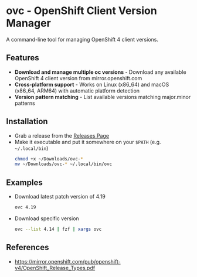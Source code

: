 # ovc - OpenShift Client Version Manager

A command-line tool for managing OpenShift 4 client versions.

## Features

- **Download and manage multiple oc versions** - Download any available OpenShift 4 client version from mirror.openshift.com
- **Cross-platform support** - Works on Linux (x86_64) and macOS (x86_64, ARM64) with automatic platform detection
- **Version pattern matching** - List available versions matching major.minor patterns

## Installation

- Grab a release from the [Releases Page](https://github.com/t-c-l-o-u-d/ovc/releases)
- Make it executable and put it somewhere on your `$PATH` (e.g. `~/.local/bin`)
    ```bash
    chmod +x ~/Downloads/ovc-*
    mv ~/Downloads/ovc-* ~/.local/bin/ovc
    ```

## Examples

- Download latest patch version of 4.19
    ```bash
    ovc 4.19
    ```

- Download specific version
    ```bash
    ovc --list 4.14 | fzf | xargs ovc
    ```

## References
- https://mirror.openshift.com/pub/openshift-v4/OpenShift_Release_Types.pdf
